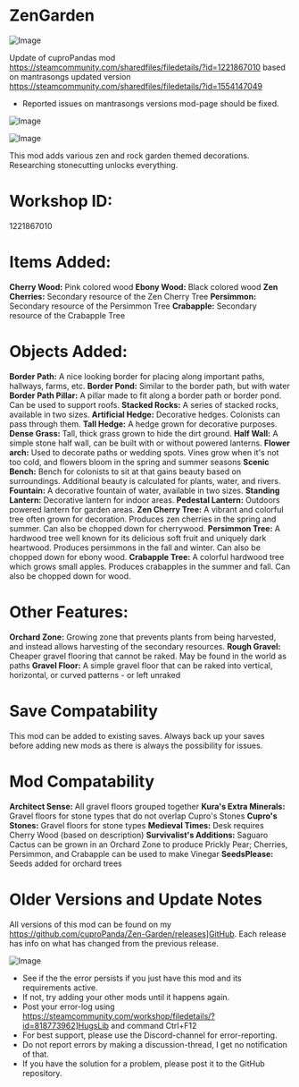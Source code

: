 # ZenGarden

![Image](https://i.imgur.com/buuPQel.png)

Update of cuproPandas mod
https://steamcommunity.com/sharedfiles/filedetails/?id=1221867010
based on mantrasongs updated version
https://steamcommunity.com/sharedfiles/filedetails/?id=1554147049

- Reported issues on mantrasongs versions mod-page should be fixed.

![Image](https://i.imgur.com/pufA0kM.png)

	
![Image](https://i.imgur.com/Z4GOv8H.png)

This mod adds various zen and rock garden themed decorations. Researching stonecutting unlocks everything.

# Workshop ID:

1221867010

# Items Added:

**Cherry Wood:** Pink colored wood
**Ebony Wood:** Black colored wood
**Zen Cherries:** Secondary resource of the Zen Cherry Tree
**Persimmon:** Secondary resource of the Persimmon Tree
**Crabapple:** Secondary resource of the Crabapple Tree

# Objects Added:

**Border Path:** A nice looking border for placing along important paths, hallways, farms, etc.
**Border Pond:** Similar to the border path, but with water
**Border Path Pillar:** A pillar made to fit along a border path or border pond. Can be used to support roofs.
**Stacked Rocks:** A series of stacked rocks, available in two sizes.
**Artificial Hedge:** Decorative hedges. Colonists can pass through them.
**Tall Hedge:** A hedge grown for decorative purposes.
**Dense Grass:** Tall, thick grass grown to hide the dirt ground.
**Half Wall:** A simple stone half wall, can be built with or without powered lanterns.
**Flower arch:** Used to decorate paths or wedding spots. Vines grow when it's not too cold, and flowers bloom in the spring and summer seasons
**Scenic Bench:** Bench for colonists to sit at that gains beauty based on surroundings. Additional beauty is calculated for plants, water, and rivers.
**Fountain:** A decorative fountain of water, available in two sizes.
**Standing Lantern:** Decorative lantern for indoor areas.
**Pedestal Lantern:** Outdoors powered lantern for garden areas.
**Zen Cherry Tree:** A vibrant and colorful tree often grown for decoration. Produces zen cherries in the spring and summer. Can also be chopped down for cherrywood.
**Persimmon Tree:** A hardwood tree well known for its delicious soft fruit and uniquely dark heartwood. Produces persimmons in the fall and winter. Can also be chopped down for ebony wood.
**Crabapple Tree:** A colorful hardwood tree which grows small apples. Produces crabapples in the summer and fall. Can also be chopped down for wood.

# Other Features:

**Orchard Zone:** Growing zone that prevents plants from being harvested, and instead allows harvesting of the secondary resources.
**Rough Gravel:** Cheaper gravel flooring that cannot be raked. May be found in the world as paths
**Gravel Floor:** A simple gravel floor that can be raked into vertical, horizontal, or curved patterns - or left unraked



# Save Compatability

This mod can be added to existing saves.
Always back up your saves before adding new mods as there is always the possibility for issues.

# Mod Compatability

**Architect Sense:** All gravel floors grouped together 
**Kura's Extra Minerals:** Gravel floors for stone types that do not overlap Cupro's Stones
**Cupro's Stones:** Gravel floors for stone types
**Medieval Times:** Desk requires Cherry Wood (based on description)
**Survivalist's Additions:** Saguaro Cactus can be grown in an Orchard Zone to produce Prickly Pear; Cherries, Persimmon, and Crabapple can be used to make Vinegar 
**SeedsPlease:** Seeds added for orchard trees 

# Older Versions and Update Notes

All versions of this mod can be found on my https://github.com/cuproPanda/Zen-Garden/releases]GitHub. Each release has info on what has changed from the previous release.

![Image](https://i.imgur.com/PwoNOj4.png)



-  See if the the error persists if you just have this mod and its requirements active.
-  If not, try adding your other mods until it happens again.
-  Post your error-log using https://steamcommunity.com/workshop/filedetails/?id=818773962]HugsLib and command Ctrl+F12
-  For best support, please use the Discord-channel for error-reporting.
-  Do not report errors by making a discussion-thread, I get no notification of that.
-  If you have the solution for a problem, please post it to the GitHub repository.


